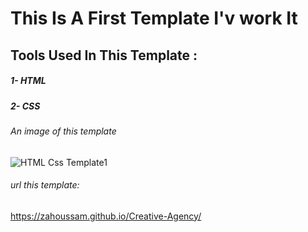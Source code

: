 # This Is A First Template I'v work It 


## Tools Used In This Template : 

##### 1- HTML
##### 2- CSS

###### An image of this template
![HTML Css Template1](https://github.com/ZaHoussam/Template_1_New/assets/89077423/6de38e15-8f7b-4c27-82cd-89511c7e5529)

###### url this template: 
https://zahoussam.github.io/Creative-Agency/
